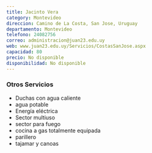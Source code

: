 ```yaml
---
title: Jacinto Vera
category: Montevideo
direccion: Camino de La Costa, San Jose, Uruguay
departamento: Montevideo
telefono: 24082756
correo: administracion@juan23.edu.uy
web: www.juan23.edu.uy/Servicios/CostasSanJose.aspx
capacidad: 80
precio: No disponible
disponibilidad: No disponible
---
```


### Otros Servicios
* Duchas con agua caliente 
* agua potable 
* Energía eléctrica
* Sector multiuso 
* sector para fuego 
* cocina a gas totalmente equipada 
* parillero
* tajamar y canoas
